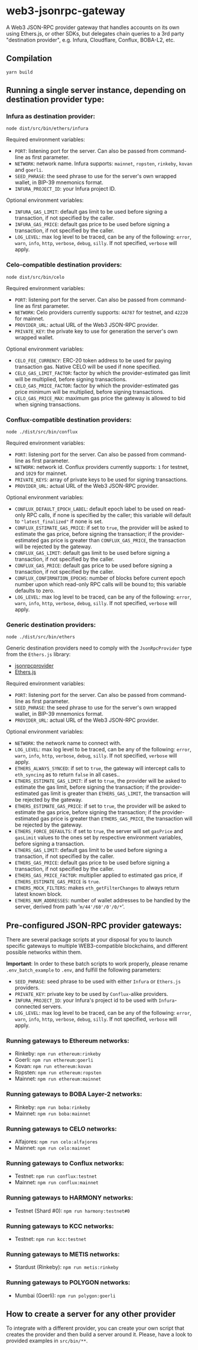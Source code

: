 # web3-jsonrpc-gateway

A Web3 JSON-RPC provider gateway that handles accounts on its own using Ethers.js, or other SDKs, but delegates chain queries to a 3rd party "destination provider", e.g. Infura, Cloudflare, Conflux, BOBA-L2, etc.

## Compilation

```console
yarn build
```

## Running a single server instance, depending on destination provider type:

### Infura as destination provider:

```console
node dist/src/bin/ethers/infura
```

Required environment variables:

- `PORT`: listening port for the server. Can also be passed from command-line as first parameter.
- `NETWORK`: network name. Infura supports: `mainnet`, `ropsten`, `rinkeby`, `kovan` and `goerli`.
- `SEED_PHRASE`: the seed phrase to use for the server's own wrapped wallet, in BIP-39 mnemonics format.
- `INFURA_PROJECT_ID`: your Infura project ID.

Optional environment variables:

- `INFURA_GAS_LIMIT`: default gas limit to be used before signing a transaction, if not specified by the caller.
- `INFURA_GAS_PRICE`: default gas price to be used before signing a transaction, if not specified by the caller.
- `LOG_LEVEL`: max log level to be traced, can be any of the following: `error`, `warn`, `info`, `http`, `verbose`, `debug`, `silly`. If not specified, `verbose` will apply.

### Celo-compatible destination providers:

```console
node dist/src/bin/celo
```

Required environment variables:

- `PORT`: listening port for the server. Can also be passed from command-line as first parameter.
- `NETWORK`: Celo providers currently supports: `44787` for testnet, and `42220` for mainnet.
- `PROVIDER_URL`: actual URL of the Web3 JSON-RPC provider.
- `PRIVATE_KEY`: the private key to use for generation the server's own wrapped wallet.

Optional environment variables:

- `CELO_FEE_CURRENCY`: ERC-20 token address to be used for paying transaction gas. Native CELO will be used if none specified.
- `CELO_GAS_LIMIT_FACTOR`: factor by which the provider-estimated gas limit will be multiplied, before signing transactions.
- `CELO_GAS_PRICE_FACTOR`: factor by which the provider-estimated gas price minimum will be multiplied, before signing transactions.
- `CELO_GAS_PRICE_MAX`: maximum gas price the gateway is allowed to bid when signing transactions.

### Conflux-compatible destination providers:

```console
node ./dist/src/bin/conflux
```

Required environment variables:

- `PORT`: listening port for the server. Can also be passed from command-line as first parameter.
- `NETWORK`: network id. Conflux providers currently supports: `1` for testnet, and `1029` for mainnet.
- `PRIVATE_KEYS`: array of private keys to be used for signing transactions.
- `PROVIDER_URL`: actual URL of the Web3 JSON-RPC provider.

Optional environment variables:

- `CONFLUX_DEFAULT_EPOCH_LABEL`: default epoch label to be used on read-only RPC calls, if none is specified by the caller; this variable will default to `"latest_finalized"` if none is set.
- `CONFLUX_ESTIMATE_GAS_PRICE`: if set to `true`, the provider will be asked to estimate the gas price, before signing the transaction; if the provider-estimated gas price is greater than `CONFLUX_GAS_PRICE`, the transaction will be rejected by the gateway.
- `CONFLUX_GAS_LIMIT`: default gas limit to be used before signing a transaction, if not specified by the caller.
- `CONFLUX_GAS_PRICE`: default gas price to be used before signing a transaction, if not specified by the caller.
- `CONFLUX_CONFIRMATION_EPOCHS`: number of blocks before current epoch number upon which read-only RPC calls will be bound to; this variable defaults to zero.
- `LOG_LEVEL`: max log level to be traced, can be any of the following: `error`, `warn`, `info`, `http`, `verbose`, `debug`, `silly`. If not specified, `verbose` will apply.

### Generic destination providers:

```console
node ./dist/src/bin/ethers
```

Generic destination providers need to comply with the `JsonRpcProvider` type from the `Ethers.js` library:

- [jsonrpcprovider](https://github.com/ethers-io/ethers.js/blob/d395d16fa357ec5dda9b59922cf21c39dc34c071/packages/providers/src.ts/json-rpc-provider.ts#L279-L612)
- [Ethers.js](https://github.com/ethers-io/ethers.js)

Required environment variables:

- `PORT`: listening port for the server. Can also be passed from command-line as first parameter.
- `SEED_PHRASE`: the seed phrase to use for the server's own wrapped wallet, in BIP-39 mnemonics format.
- `PROVIDER_URL`: actual URL of the Web3 JSON-RPC provider.

Optional environment variables:

- `NETWORK`: the network name to connect with.
- `LOG_LEVEL`: max log level to be traced, can be any of the following: `error`, `warn`, `info`, `http`, `verbose`, `debug`, `silly`. If not specified, `verbose` will apply.
- `ETHERS_ALWAYS_SYNCED`: if set to `true`, the gateway will intercept calls to `eth_syncing` as to return `false` in all cases..
- `ETHERS_ESTIMATE_GAS_LIMIT`: if set to `true`, the provider will be asked to estimate the gas limit, before signing the transaction; if the provider-estimated gas limit is greater than `ETHERS_GAS_LIMIT`, the transaction will be rejected by the gateway.
- `ETHERS_ESTIMATE_GAS_PRICE`: if set to `true`, the provider will be asked to estimate the gas price, before signing the transaction; if the provider-estimated gas price is greater than `ETHERS_GAS_PRICE`, the transaction will be rejected by the gateway.
- `ETHERS_FORCE_DEFAULTS`: if set to `true`, the server will set `gasPrice` and `gasLimit` values to the ones set by respective environment variables, before signing a transaction.
- `ETHERS_GAS_LIMIT`: default gas limit to be used before signing a transaction, if not specified by the caller.
- `ETHERS_GAS_PRICE`: default gas price to be used before signing a transaction, if not specified by the caller.
- `ETHERS_GAS_PRICE_FACTOR`: multiplier applied to estimated gas price, if `ETHERS_ESTIMATE_GAS_PRICE` is `true`.
- `ETHERS_MOCK_FILTERS`: makes `eth_getFilterChanges` to always return latest known block.
- `ETHERS_NUM_ADDRESSES`: number of wallet addresses to be handled by the server, derived from path '`m/44'/60'/0'/0/*`'.

## Pre-configured JSON-RPC provider gateways:

There are several package scripts at your disposal for you to launch specific gateways to multiple WEB3-compatible blockchains, and different possible networks within them.

**Important**: In order to these batch scripts to work properly, please rename `.env_batch_example` to `.env`, and fulfill the following parameters:

- `SEED_PHRASE`: seed phrase to be used with either `Infura` or `Ethers.js` providers.
- `PRIVATE_KEY`: private key to be used by `Conflux`-alike providers.
- `INFURA_PROJECT_ID`: your Infura's project id to be used with `Infura`-connected servers.
- `LOG_LEVEL`: max log level to be traced, can be any of the following: `error`, `warn`, `info`, `http`, `verbose`, `debug`, `silly`. If not specified, `verbose` will apply.

### Running gateways to Ethereum networks:

- Rinkeby: `npm run ethereum:rinkeby`
- Goerli: `npm run ethereum:goerli`
- Kovan: `npm run ethereum:kovan`
- Ropsten: `npm run ethereum:ropsten`
- Mainnet: `npm run ethereum:mainnet`

### Running gateways to BOBA Layer-2 networks:

- Rinkeby: `npm run boba:rinkeby`
- Mainnet: `npm run boba:mainnet`

### Running gateways to CELO networks:

- Alfajores: `npm run celo:alfajores`
- Mainnet: `npm run celo:mainnet`

### Running gateways to Conflux networks:

- Testnet: `npm run conflux:testnet`
- Mainnet: `npm run conflux:mainnet`

### Running gateways to HARMONY networks:

- Testnet (Shard #0): `npm run harmony:testnet#0`

### Running gateways to KCC networks:

- Testnet: `npm run kcc:testnet`

### Running gateways to METIS networks:

- Stardust (Rinkeby): `npm run metis:rinkeby`

### Running gateways to POLYGON networks:

- Mumbai (Goerli): `npm run polygon:goerli`

## How to create a server for any other provider

To integrate with a different provider, you can create your own script that creates the provider and then build a server around it. Please, have a look to provided examples in `src/bin/**`.

